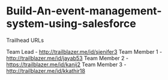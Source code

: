 # Build-An-event-management-system-using-salesforce

Trailhead URLs

Team Lead - http://trailblazer.me/id/sjenifer3
Team Member 1 - http://trailblazer.me/id/jayab53
Team Member 2 - https://trailblazer.me/id/kanij2
Team Member 3 - http://trailblazer.me/id/kkathir18
